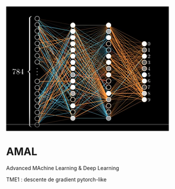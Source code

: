 <p>
  <img src="ml.png" alt="amal" align="center">
</p>

# AMAL

Advanced MAchine Learning & Deep Learning

TME1 : descente de gradient pytorch-like
